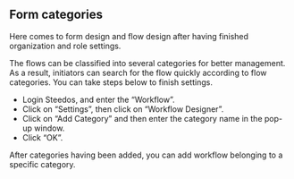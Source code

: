 ## Form categories

Here comes to form design and flow design after having finished organization and role settings.

The flows can be classified into several categories for better management. As a result, initiators can search for the flow quickly according to flow categories. You can take steps below to finish settings.
- Login Steedos, and enter the “Workflow”.
- Click on “Settings”, then click on “Workflow Designer”.
- Click on “Add Category” and then enter the category name in the pop-up window. 
- Click “OK”.

After categories having been added, you can add workflow belonging to a specific category.

